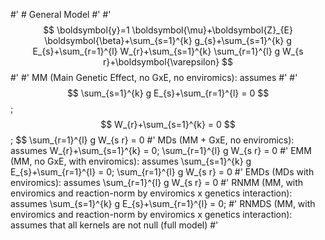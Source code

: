 #' # General Model
#'
#' $$ \boldsymbol{y}=1 \boldsymbol{\mu}+\boldsymbol{Z}_{E} \boldsymbol{\beta}+\sum_{s=1}^{k} g_{s}+\sum_{s=1}^{k} g E_{s}+\sum_{r=1}^{l} W_{r}+\sum_{s=1}^{k} \sum_{r=1}^{l} g W_{s r}+\boldsymbol{\varepsilon} $$
#'
#' MM (Main Genetic Effect, no GxE, no enviromics): assumes 
#' 
#' $$ \sum_{s=1}^{k} g E_{s}+\sum_{r=1}^{l} = 0 $$; $$ W_{r}+\sum_{s=1}^{k} = 0 $$; $$ \sum_{r=1}^{l} g W_{s r} = 0
#' MDs (MM + GxE, no enviromics): assumes   W_{r}+\sum_{s=1}^{k} = 0; \sum_{r=1}^{l} g W_{s r} = 0
#' EMM (MM, no GxE, with enviromics): assumes \sum_{s=1}^{k} g E_{s}+\sum_{r=1}^{l} = 0;  \sum_{r=1}^{l} g W_{s r} = 0
#' EMDs (MDs with enviromics): assumes   \sum_{r=1}^{l} g W_{s r} = 0
#' RNMM (MM, with enviromics and reaction-norm by enviromics x genetics interaction): assumes \sum_{s=1}^{k} g E_{s}+\sum_{r=1}^{l} = 0;
#' RNMDS (MM, with enviromics and reaction-norm by enviromics x genetics interaction): assumes that all kernels are not null (full model)
#'
